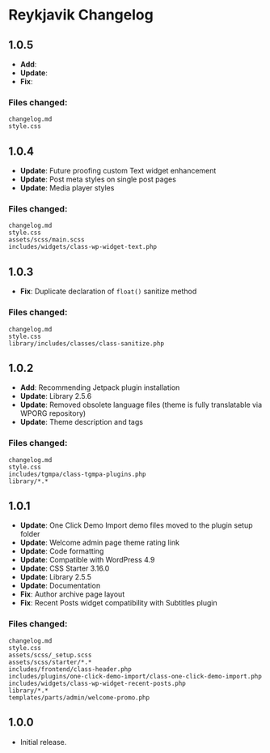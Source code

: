 # Reykjavik Changelog

## 1.0.5

* **Add**:
* **Update**:
* **Fix**:

### Files changed:

	changelog.md
	style.css


## 1.0.4

* **Update**: Future proofing custom Text widget enhancement
* **Update**: Post meta styles on single post pages
* **Update**: Media player styles

### Files changed:

	changelog.md
	style.css
	assets/scss/main.scss
	includes/widgets/class-wp-widget-text.php


## 1.0.3

* **Fix**: Duplicate declaration of `float()` sanitize method

### Files changed:

	changelog.md
	style.css
	library/includes/classes/class-sanitize.php


## 1.0.2

* **Add**: Recommending Jetpack plugin installation
* **Update**: Library 2.5.6
* **Update**: Removed obsolete language files (theme is fully translatable via WPORG repository)
* **Update**: Theme description and tags

### Files changed:

	changelog.md
	style.css
	includes/tgmpa/class-tgmpa-plugins.php
	library/*.*


## 1.0.1

* **Update**: One Click Demo Import demo files moved to the plugin setup folder
* **Update**: Welcome admin page theme rating link
* **Update**: Code formatting
* **Update**: Compatible with WordPress 4.9
* **Update**: CSS Starter 3.16.0
* **Update**: Library 2.5.5
* **Update**: Documentation
* **Fix**: Author archive page layout
* **Fix**: Recent Posts widget compatibility with Subtitles plugin

### Files changed:

	changelog.md
	style.css
	assets/scss/_setup.scss
	assets/scss/starter/*.*
	includes/frontend/class-header.php
	includes/plugins/one-click-demo-import/class-one-click-demo-import.php
	includes/widgets/class-wp-widget-recent-posts.php
	library/*.*
	templates/parts/admin/welcome-promo.php


## 1.0.0

* Initial release.
